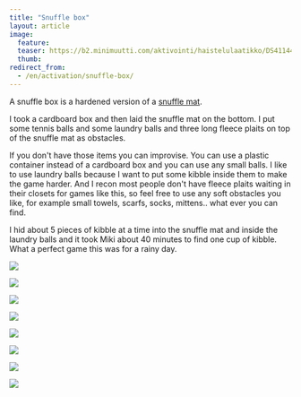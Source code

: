 ```yaml
---
title: "Snuffle box"
layout: article
image:
  feature:
  teaser: https://b2.minimuutti.com/aktivointi/haistelulaatikko/DS41144-245px.jpg
  thumb:
redirect_from:
  - /en/activation/snuffle-box/
---
```


A snuffle box is a hardened version of a [snuffle mat](/en/brain-games/snuffle-mat/).

I took a cardboard box and then laid the snuffle mat on the bottom. I put some tennis balls and some laundry balls and three long fleece plaits on top of the snuffle mat as obstacles.

If you don't have those items you can improvise. You can use a plastic container instead of a cardboard box and you can use any small balls. I like to use laundry balls because I want to put some kibble inside them to make the game harder. And I recon most people don't have fleece plaits waiting in their closets for games like this, so feel free to use any soft obstacles you like, for example small towels, scarfs, socks, mittens.. what ever you can find.

I hid about 5 pieces of kibble at a time into the snuffle mat and inside the laundry balls and it took Miki about 40 minutes to find one cup of kibble. What a perfect game this was for a rainy day.

![](https://b2.minimuutti.com/aktivointi/haistelulaatikko/DS41013-800px.jpg)

![](https://b2.minimuutti.com/aktivointi/haistelulaatikko/DS40996-800px.jpg)

![](https://b2.minimuutti.com/aktivointi/haistelulaatikko/DS41005-800px.jpg)

![](https://b2.minimuutti.com/aktivointi/haistelulaatikko/DS41030-800px.jpg)

![](https://b2.minimuutti.com/aktivointi/haistelulaatikko/DS41037-800px.jpg)

![](https://b2.minimuutti.com/aktivointi/haistelulaatikko/DS41144-800px.jpg)

![](https://b2.minimuutti.com/aktivointi/haistelulaatikko/DS41184-800px.jpg)

![](https://b2.minimuutti.com/aktivointi/haistelulaatikko/DS41165-800px.jpg)
